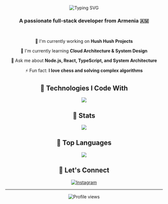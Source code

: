 <div align="center">
  <img src="https://readme-typing-svg.demolab.com?font=Fira+Code&size=32&duration=2800&pause=2000&color=A9FEF7&center=true&vCenter=true&width=940&lines=Hey%2C+I'm+Vahe+and+Welcome+to+my+Profile!" alt="Typing SVG" />
</div>

<h3 align="center">A passionate full-stack developer from Armenia 🇦🇲</h3>

<br/>

<div align="center">
  
  🔭 I'm currently working on **Hush Hush Projects**
  
  🌱 I'm currently learning **Cloud Architecture & System Design**
  
  💬 Ask me about **Node.js, React, TypeScript, and System Architecture**
  
  ⚡ Fun fact: **I love chess and solving complex algorithms**
  
</div>

<div align="center">
  <h2>🚀 Technologies I Code With</h2>
  <img src="https://skillicons.dev/icons?i=ts,js,react,nodejs,express,mongodb,postgres,aws,docker" />
</div>

<div align="center">
  <h2>🎯 Stats</h2>
  <img src="https://github-readme-streak-stats.herokuapp.com/?user=vaheofficial&theme=tokyonight&hide_border=true" />
</div>

<div align="center">
  <h2>🌟 Top Languages</h2>
  <img src="https://github-readme-stats.vercel.app/api/top-langs/?username=vaheofficial&layout=compact&theme=tokyonight&hide_border=true" />
</div>

<div align="center">
  <h2>🤝 Let's Connect</h2>
  
[![Instagram](https://img.shields.io/badge/Instagram-%23E4405F.svg?style=for-the-badge&logo=Instagram&logoColor=white)](https://instagram.com/vaheofficial)  
  
</div>

---

<div align="center">
  <img src="https://komarev.com/ghpvc/?username=vaheofficial&color=blueviolet" alt="Profile views" />
</div>
